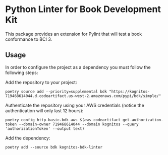 # Python Linter for Book Development Kit

This package provides an extension for Pylint that will test a book conformance to BCI 3.


## Usage

In order to configure the project as a dependency you must follow the following steps:

Add the repository to your project:

```shell
poetry source add --priority=supplemental bdk "https://kognitos-719468614044.d.codeartifact.us-west-2.amazonaws.com/pypi/bdk/simple/"
```

Authenticate the repository using your AWS credentials (notice the authentication will only last 12 hours):

```shell
poetry config http-basic.bdk aws $(aws codeartifact get-authorization-token --domain-owner 719468614044 --domain kognitos --query 'authorizationToken' --output text)
```

Add the dependency:

```shell
poetry add --source bdk kognitos-bdk-linter
```